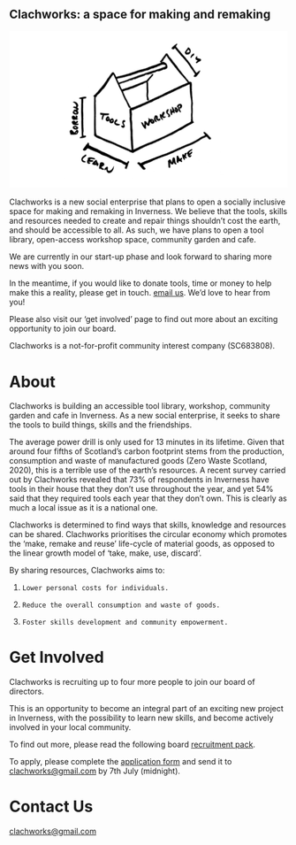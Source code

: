 ## Clachworks: a space for making and remaking

![toolsworkshop](/toolsworkshop.png)

Clachworks is a new social enterprise that plans to open a socially inclusive space for making and remaking in Inverness. We believe that the tools, skills and resources needed to create and repair things shouldn’t cost the earth, and should be accessible to all. As such, we have plans to open a tool library, open-access workshop space, community garden and cafe. 

We are currently in our start-up phase and look forward to sharing more news with you soon. 

In the meantime, if you would like to donate tools, time or money to help make this a reality, please get in touch. [email us](mailto:clachworks@gmail.com).
We’d love to hear from you! 

Please also visit our ‘get involved’ page to find out more about an exciting opportunity to join our board.

Clachworks is a not-for-profit community interest company (SC683808). 

# About

Clachworks is building an accessible tool library, workshop, community garden and cafe in Inverness. 
As a new social enterprise, it seeks to share the tools to build things, skills and the friendships.
 
The average power drill is only used for 13 minutes in its lifetime.
Given that around four fifths of Scotland’s carbon footprint stems from the production, consumption and waste of manufactured goods (Zero Waste Scotland, 2020), this is a terrible use of the earth’s resources.  A recent survey carried out by Clachworks revealed that 73% of respondents in Inverness have tools in their house that they don’t use throughout the year, and yet 54% said that they required tools each year that they don’t own. This is clearly as much a local issue as it is a national one. 
 
Clachworks is determined to find ways that skills, knowledge and resources can be shared. 
Clachworks prioritises the circular economy which promotes the ‘make, remake and reuse’ life-cycle of material goods, as opposed to the linear growth model of ‘take, make, use, discard’.
 
By sharing resources, Clachworks aims to:
1.     Lower personal costs for individuals.
2.     Reduce the overall consumption and waste of goods.
3.     Foster skills development and community empowerment. 

# Get Involved

Clachworks is recruiting up to four more people to join our board of directors. 

This is an opportunity to become an integral part of an exciting new project in Inverness, with the possibility to learn new skills, and become actively involved in your local community.  

To find out more, please read the following board [recruitment pack](https://www.clachworks.com/ClachworksBoardRecruitmentPack_2021.pdf). 

To apply, please complete the [application form](https://www.clachworks.com/ClachworksBoardApplicationForm_2021.docx) and send it to clachworks@gmail.com by 7th July (midnight). 


# Contact Us
[clachworks@gmail.com](mailto:clachworks@gmail.com)
